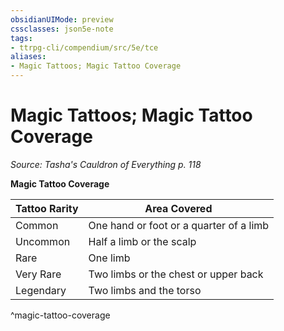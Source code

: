```yaml
---
obsidianUIMode: preview
cssclasses: json5e-note
tags:
- ttrpg-cli/compendium/src/5e/tce
aliases:
- Magic Tattoos; Magic Tattoo Coverage
---
```

# Magic Tattoos; Magic Tattoo Coverage
*Source: Tasha's Cauldron of Everything p. 118* 

**Magic Tattoo Coverage**

| Tattoo Rarity | Area Covered |
|---------------|--------------|
| Common | One hand or foot or a quarter of a limb |
| Uncommon | Half a limb or the scalp |
| Rare | One limb |
| Very Rare | Two limbs or the chest or upper back |
| Legendary | Two limbs and the torso |
^magic-tattoo-coverage
